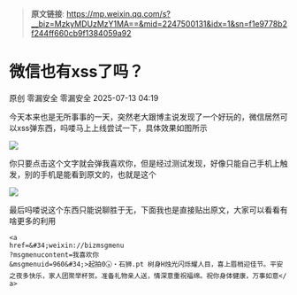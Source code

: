 > **原文链接**: https://mp.weixin.qq.com/s?__biz=MzkyMDUzMzY1MA==&mid=2247500131&idx=1&sn=f1e9778b2f244ff660cb9f1384059a92

#  微信也有xss了吗？  
原创 零漏安全  零漏安全   2025-07-13 04:19  
  
今天本来也是无所事事的一天，突然老大跟博主说发现了一个好玩的，微信居然可以xss弹东西，吗喽马上上线尝试一下，具体效果如图所示  
  
![](https://mmbiz.qpic.cn/sz_mmbiz_jpg/9GGhFCliayOQZGdzUfotGPeZOFLcjribWibINz0fCUCXIibLdnLkcuGPAUlmkXd28VibfuzKzlID5zSDOXlzGAuDQRg/640?wx_fmt=jpeg&from=appmsg "")  
  
你只要点击这个文字就会弹我喜欢你，但是经过测试发现，好像只能自己手机上触发，别的手机是能看到原文的，也就是这个  
  
![](https://mmbiz.qpic.cn/sz_mmbiz_jpg/9GGhFCliayOQZGdzUfotGPeZOFLcjribWib2jB4NKH3ADhyK8ic8rD08mqAtJm2RUYMslgncEFVjeNcoicciabD08qvw/640?wx_fmt=jpeg&from=appmsg "")  
  
最后吗喽说这个东西只能说聊胜于无，下面我也是直接贴出原文，大家可以看看有啥更多的利用  

```
<a
href=&#34;weixin://bizmsgmenu
?msgmenucontent=我喜欢你
&msgmenuid=960&#34;>起拍0🕠‧石狮.pt 树身H烛光闪烁耀人目，喜上眉梢迎佳节。平安之夜多快乐，家人团聚举杯贺。准备礼物亲人送，情深意重祝福绵。祝你身体健康，万事如意</ a>
```

  
  
